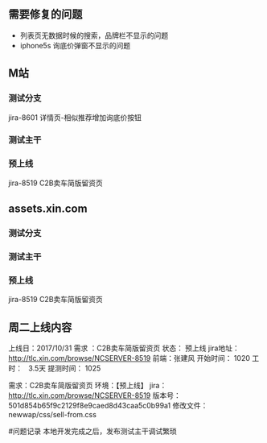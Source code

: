 ## 需要修复的问题
- 列表页无数据时候的搜索，品牌栏不显示的问题
- iphone5s 询底价弹窗不显示的问题
## M站
### 测试分支

jira-8601 详情页-相似推荐增加询底价按钮 
### 测试主干


### 预上线
jira-8519 C2B卖车简版留资页

## assets.xin.com
### 测试分支

### 测试主干

### 预上线
jira-8519 C2B卖车简版留资页
## 周二上线内容
上线日：2017/10/31
需求 ：C2B卖车简版留资页
状态： 预上线
jira地址：http://tlc.xin.com/browse/NCSERVER-8519
前端：张建风
开始时间： 1020
工时：	    3.5天
提测时间： 1025

需求：C2B卖车简版留资页
环境：【预上线】
jira：http://tlc.xin.com/browse/NCSERVER-8519
版本号：501d854b65f9c2129f8e9caed8d43caa5c0b99a1
修改文件：newwap/css/sell-from.css


#问题记录
本地开发完成之后，发布测试主干调试繁琐
